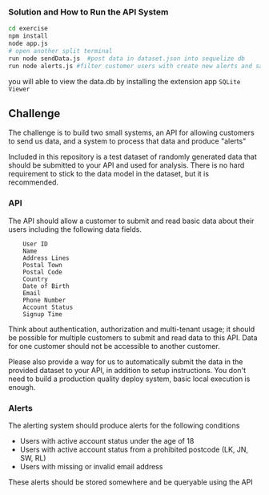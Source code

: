 ### Solution and How to Run the API System

```bash
cd exercise
npm install
node app.js
# open another split terminal
run node sendData.js  #post data in dataset.json into sequelize db
run node alerts.js #filter customer users with create new alerts and save to alerts table
```
you will able to view the data.db by installing the extension app `SQLite Viewer`


## Challenge

The challenge is to build two small systems, an API for allowing customers to send us data, and a system to process that data and produce "alerts"

Included in this repository is a test dataset of randomly generated data that should be submitted to your API and used for analysis. There is no hard requirement to stick to the data model in the dataset, but it is recommended.

### API

The API should allow a customer to submit and read basic data about their users including the following data fields.

```
    User ID
    Name
    Address Lines
    Postal Town
    Postal Code
    Country
    Date of Birth
    Email
    Phone Number
    Account Status
    Signup Time
```

Think about authentication, authorization and multi-tenant usage; it should be possible for multiple customers to submit and read data to this API. Data for one customer should not be accessible to another customer.

Please also provide a way for us to automatically submit the data in the provided dataset to your API, in addition to setup instructions. You don't need to build a production quality deploy system, basic local execution is enough.

### Alerts

The alerting system should produce alerts for the following conditions

- Users with active account status under the age of 18
- Users with active account status from a prohibited postcode (LK, JN, SW, RL)
- Users with missing or invalid email address

These alerts should be stored somewhere and be queryable using the API


